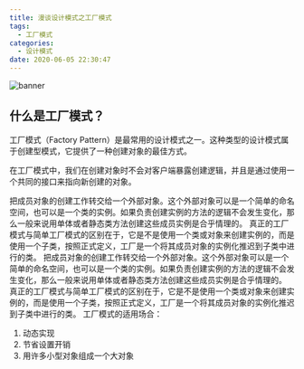 ```yaml
---
title: 漫谈设计模式之工厂模式
tags:
  - 工厂模式
categories:
  - 设计模式
date: 2020-06-05 22:30:47
---
```


  ![banner](https://cdn.jsdelivr.net/gh/rocwong-cn/assets/factory-pattern/banner.png)

## 什么是工厂模式？

工厂模式（Factory Pattern）是最常用的设计模式之一。这种类型的设计模式属于创建型模式，它提供了一种创建对象的最佳方式。

<!-- more -->

在工厂模式中，我们在创建对象时不会对客户端暴露创建逻辑，并且是通过使用一个共同的接口来指向新创建的对象。

把成员对象的创建工作转交给一个外部对象。这个外部对象可以是一个简单的命名空间，也可以是一个类的实例。如果负责创建实例的方法的逻辑不会发生变化，那么一般来说用单体或者静态类方法创建这些成员实例是合乎情理的。
真正的工厂模式与简单工厂模式的区别在于，它是不是使用一个类或对象来创建实例的，而是使用一个子类，按照正式定义，工厂是一个将其成员对象的实例化推迟到子类中进行的类。
把成员对象的创建工作转交给一个外部对象。这个外部对象可以是一个简单的命名空间，也可以是一个类的实例。如果负责创建实例的方法的逻辑不会发生变化，那么一般来说用单体或者静态类方法创建这些成员实例是合乎情理的。
真正的工厂模式与简单工厂模式的区别在于，它是不是使用一个类或对象来创建实例的，而是使用一个子类，按照正式定义，工厂是一个将其成员对象的实例化推迟到子类中进行的类。
工厂模式的适用场合：
1. 动态实现
2. 节省设置开销
3. 用许多小型对象组成一个大对象
